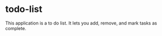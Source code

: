 # todo-list
This application is a to do list. It lets you add, remove, and mark tasks as complete. 
